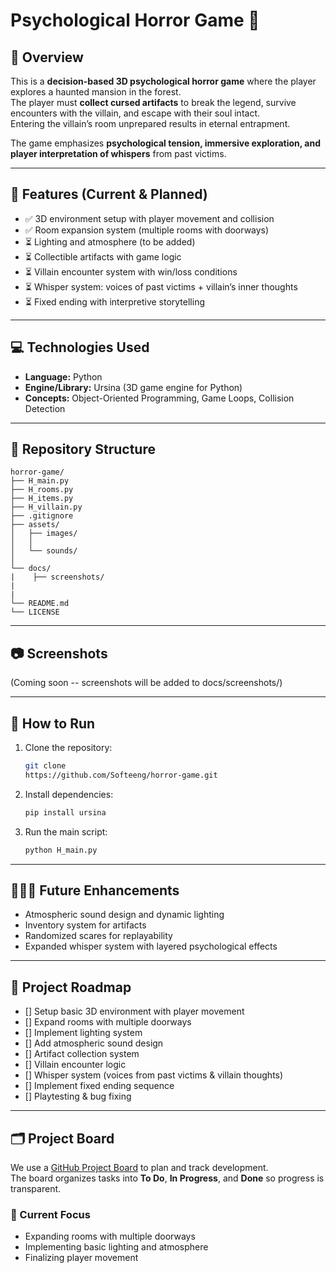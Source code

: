 # Psychological Horror Game 👻

## 📖 Overview
This is a **decision-based 3D psychological horror game** where the player explores a haunted mansion in the forest.  
The player must **collect cursed artifacts** to break the legend, survive encounters with the villain, and escape with their soul intact.  
Entering the villain’s room unprepared results in eternal entrapment.  

The game emphasizes **psychological tension, immersive exploration, and player interpretation of whispers** from past victims.  

---

## 🔎 Features (Current & Planned)
- ✅ 3D environment setup with player movement and collision  
- ✅ Room expansion system (multiple rooms with doorways)  
- ⏳ Lighting and atmosphere (to be added)  
- ⏳ Collectible artifacts with game logic  
- ⏳ Villain encounter system with win/loss conditions  
- ⏳ Whisper system: voices of past victims + villain’s inner thoughts  
- ⏳ Fixed ending with interpretive storytelling  

---

## 💻 Technologies Used
- **Language:** Python  
- **Engine/Library:** Ursina (3D game engine for Python)  
- **Concepts:** Object-Oriented Programming, Game Loops, Collision Detection  

---

## 📂 Repository Structure
```text
horror-game/
├── H_main.py
├── H_rooms.py
├── H_items.py
├── H_villain.py
├── .gitignore
├── assets/
│   ├── images/
│   │ 
│   └── sounds/
│       
└── docs/
|    ├── screenshots/
|  
|
└── README.md
└── LICENSE
```

---
## 📷 Screenshots
(Coming soon -- screenshots will be added to docs/screenshots/)

---

## 🚀 How to Run
1. Clone the repository:
   ```bash
   git clone
   https://github.com/Softeeng/horror-game.git
   ```
2. Install dependencies:
   ``` bash
   pip install ursina
   ```
3. Run the main script:
   ``` bash
   python H_main.py
   ```

---

## 👩🏽‍💻 Future Enhancements
- Atmospheric sound design and dynamic lighting
- Inventory system for artifacts
- Randomized scares for replayability
- Expanded whisper system with layered psychological effects

---

## 📌 Project Roadmap
- [] Setup basic 3D environment with player movement
- [] Expand rooms with multiple doorways
- [] Implement lighting system
- [] Add atmospheric sound design
- [] Artifact collection system
- [] Villain encounter logic
- [] Whisper system (voices from past victims & villain thoughts)
- [] Implement fixed ending sequence
- [] Playtesting & bug fixing

---

## 🗂 Project Board  

We use a [GitHub Project Board](https://github.com/users/Softeeng/projects/3) to plan and track development.  
The board organizes tasks into **To Do**, **In Progress**, and **Done** so progress is transparent.  

### 📌 Current Focus  
- Expanding rooms with multiple doorways  
- Implementing basic lighting and atmosphere  
- Finalizing player movement  
